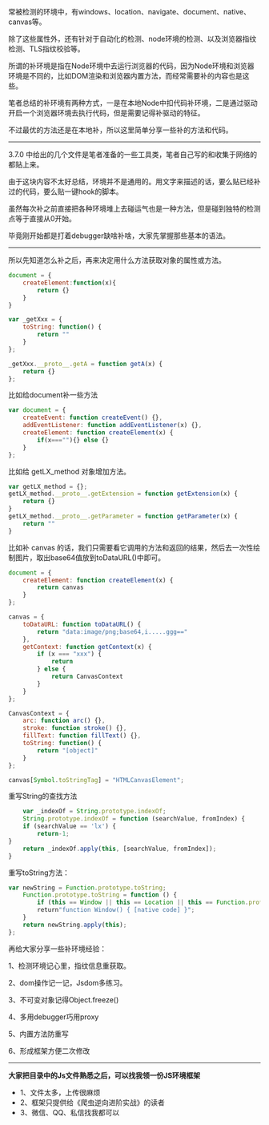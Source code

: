 常被检测的环境中，有windows、location、navigate、document、native、canvas等。

除了这些属性外，还有针对于自动化的检测、node环境的检测、以及浏览器指纹检测、TLS指纹校验等。

所谓的补环境是指在Node环境中去运行浏览器的代码，因为Node环境和浏览器环境是不同的，比如DOM渲染和浏览器内置方法，而经常需要补的内容也是这些。

笔者总结的补环境有两种方式，一是在本地Node中扣代码补环境，二是通过驱动开启一个浏览器环境去执行代码，但是需要记得补驱动的特征。

不过最优的方法还是在本地补，所以这里简单分享一些补的方法和代码。

---

3.7.0 中给出的几个文件是笔者准备的一些工具类，笔者自己写的和收集于网络的都贴上来。

由于这块内容不太好总结，环境并不是通用的。用文字来描述的话，要么贴已经补过的代码，要么贴一键hook的脚本。

虽然每次补之前直接把各种环境堆上去碰运气也是一种方法，但是碰到独特的检测点等于直接从0开始。

毕竟刚开始都是打着debugger缺啥补啥，大家先掌握那些基本的语法。


---

所以先知道怎么补之后，再来决定用什么方法获取对象的属性或方法。

```js
document = {
    createElement:function(x){
        return {}
    }
}

var _getXxx = {
    toString: function() {
        return ""
    }
};

_getXxx.__proto__.getA = function getA(x) {
    return {}
};
```


比如给document补一些方法

```js
var document = {
    createEvent: function createEvent() {},
    addEventListener: function addEventListener(x) {},
    createElement: function createElement(x) {
        if(x===""){} else {}
    }
};
```

比如给 getLX_method 对象增加方法。
```js
var getLX_method = {};
getLX_method.__proto__.getExtension = function getExtension(x) {
    return {}
}
getLX_method.__proto__.getParameter = function getParameter(x) {
    return ""
}
```

比如补 canvas 的话，我们只需要看它调用的方法和返回的结果，然后去一次性绘制图片，取出base64值放到toDataURL()中即可。

```js
document = {
	createElement: function createElement(x) {
		return canvas
	}
};

canvas = {
	toDataURL: function toDataURL() {
		return "data:image/png;base64,i.....ggg=="
	},
	getContext: function getContext(x) {
        if (x === "xxx") {
            return 
        } else {
            return CanvasContext 
        }
	}
};

CanvasContext = {
	arc: function arc() {},
	stroke: function stroke() {},
	fillText: function fillText() {},
	toString: function() {
        return "[object]"
    }
};

canvas[Symbol.toStringTag] = "HTMLCanvasElement";
```

重写String的查找方法
```js
	var _indexOf = String.prototype.indexOf;
	String.prototype.indexOf = function (searchValue, fromIndex) {
	if (searchValue == 'lx') {
		return-1;
}
	return _indexOf.apply(this, [searchValue, fromIndex]);
}
```

重写toString方法：
```js
var newString = Function.prototype.toString;
	Function.prototype.toString = function () {
		if (this == Window || this == Location || this == Function.prototype.toString) {
		return"function Window() { [native code] }";
	}
	return newString.apply(this);
};
```



再给大家分享一些补环境经验：

1、检测环境记心里，指纹信息重获取。

2、dom操作记一记，Jsdom多练习。

3、不可变对象记得Object.freeze()

4、多用debugger巧用proxy

5、内置方法防重写

6、形成框架方便二次修改







---

**大家把目录中的Js文件熟悉之后，可以找我领一份JS环境框架**
- 1、文件太多，上传很麻烦
- 2、框架只提供给《爬虫逆向进阶实战》的读者
- 3、微信、QQ、私信找我都可以
